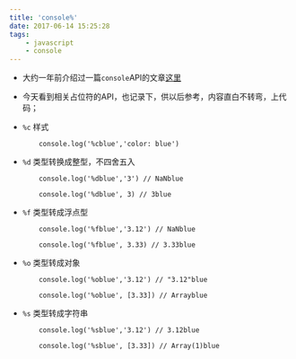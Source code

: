 ```yaml
---
title: 'console%'
date: 2017-06-14 15:25:28
tags: 
	- javascript
	- console
---
```

* 大约一年前介绍过一篇`console`API的文章[这里](/2016/08/11/console/)
* 今天看到相关占位符的API，也记录下，供以后参考，内容直白不转弯，上代码；
* `%c` 样式

	```
		console.log('%cblue','color: blue')
	```
* `%d` 类型转换成整型，不四舍五入

	```
		console.log('%dblue','3') // NaNblue
	```

	```
		console.log('%dblue', 3) // 3blue
	```
* `%f` 类型转成浮点型

	```
		console.log('%fblue','3.12') // NaNblue
	```

	```
		console.log('%fblue', 3.33) // 3.33blue
	```
* `%o` 类型转成对象

	```
		console.log('%oblue','3.12') // "3.12"blue
	```

	```
		console.log('%oblue', [3.33]) // Arrayblue
	```
* `%s` 类型转成字符串

	```
		console.log('%sblue','3.12') // 3.12blue
	```

	```
		console.log('%sblue', [3.33]) // Array(1)blue
	```